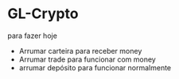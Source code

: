 # GL-Crypto


para fazer hoje
- Arrumar carteira para receber money
- Arrumar trade para funcionar com money
- arrumar depósito para funcionar normalmente